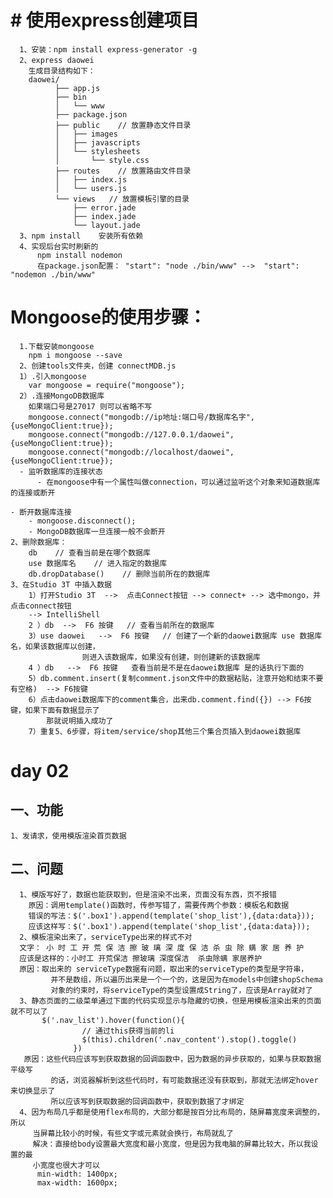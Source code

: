 # # 使用express创建项目
      1、安装：npm install express-generator -g
      2、express daowei
        生成目录结构如下：
        daowei/
              ├── app.js
              ├── bin
              │   └── www
              ├── package.json
              ├── public    // 放置静态文件目录
              │   ├── images
              │   ├── javascripts
              │   └── stylesheets
              │       └── style.css
              ├── routes    // 放置路由文件目录
              │   ├── index.js
              │   └── users.js
              └── views   // 放置模板引擎的目录
                  ├── error.jade
                  ├── index.jade
                  └── layout.jade
      3、npm install    安装所有依赖            
      4、实现后台实时刷新的
          npm install nodemon
          在package.json配置： "start": "node ./bin/www" -->  "start": "nodemon ./bin/www"
          
  # Mongoose的使用步骤：
      1.下载安装mongoose
        npm i mongoose --save
      2、创建tools文件夹，创建 connectMDB.js 
      1）.引入mongoose
        var mongoose = require("mongoose");
      2）.连接MongoDB数据库
        如果端口号是27017 则可以省略不写
        mongoose.connect("mongodb://ip地址:端口号/数据库名字",{useMongoClient:true});
        mongoose.connect("mongodb://127.0.0.1/daowei",{useMongoClient:true});
        mongoose.connect("mongodb://localhost/daowei",{useMongoClient:true});
      - 监听数据库的连接状态
          - 在mongoose中有一个属性叫做connection，可以通过监听这个对象来知道数据库的连接或断开

    - 断开数据库连接
        - mongoose.disconnect();
        - MongoDB数据库一旦连接一般不会断开    
    2、删除数据库：
        db    // 查看当前是在哪个数据库
        use 数据库名    // 进入指定的数据库
        db.dropDatabase()    // 删除当前所在的数据库
    3、在Studio 3T 中插入数据
        1）打开Studio 3T  -->  点击Connect按钮 --> connect+ --> 选中mongo，并点击connect按钮
        --> IntelliShell 
        2 ）db  -->  F6 按键   // 查看当前所在的数据库
        3）use daowei   -->  F6 按键   // 创建了一个新的daowei数据库 use 数据库名，如果该数据库以创建，
                    则进入该数据库，如果没有创建，则创建新的该数据库
        4 ）db   -->  F6 按键   查看当前是不是在daowei数据库 是的话执行下面的
        5）db.comment.insert(复制comment.json文件中的数据粘贴，注意开始和结束不要有空格)  --> F6按键
        6）点击daowei数据库下的comment集合，出来db.comment.find({}) --> F6按键，如果下面有数据显示了
            那就说明插入成功了
        7）重复5、6步骤，将item/service/shop其他三个集合页插入到daowei数据库    
# day 02
   ## 一、功能
    1、发请求，使用模版渲染首页数据
   ## 二、问题
      1、模版写好了，数据也能获取到，但是渲染不出来，页面没有东西，页不报错
        原因：调用template()函数时，传参写错了，需要传两个参数：模板名和数据
        错误的写法：$('.box1').append(template('shop_list'),{data:data})); 
        应该这样写：$('.box1').append(template('shop_list',{data:data}));
      2、模板渲染出来了，serviceType出来的样式不对
      文字： 小 时 工 开 荒 保 洁 擦 玻 璃 深 度 保 洁 杀 虫 除 螨 家 居 养 护
      应该是这样的：小时工 开荒保洁 擦玻璃 深度保洁  杀虫除螨 家居养护
      原因：取出来的 serviceType数据有问题，取出来的serviceType的类型是字符串，
             并不是数组，所以遍历出来是一个一个的，这是因为在models中创建shopSchema
             对象的约束时，将serviceType的类型设置成String了，应该是Array就对了
      3、静态页面的二级菜单通过下面的代码实现显示与隐藏的切换，但是用模板渲染出来的页面就不可以了  
           $('.nav_list').hover(function(){
                    // 通过this获得当前的li
                    $(this).children('.nav_content').stop().toggle()
                  })
       原因：这些代码应该写到获取数据的回调函数中，因为数据的异步获取的，如果与获取数据平级写
             的话，浏览器解析到这些代码时，有可能数据还没有获取到，那就无法绑定hover来切换显示了
             所以应该写到获取数据的回调函数中，获取到数据了才绑定
      4、因为布局几乎都是使用flex布局的，大部分都是按百分比布局的，随屏幕宽度来调整的，所以
         当屏幕比较小的时候，有些文字或元素就会换行，布局就乱了
         解决：直接给body设置最大宽度和最小宽度，但是因为我电脑的屏幕比较大，所以我设置的最
         小宽度也很大才可以
          min-width: 1400px;
          max-width: 1600px;
               
               
              
               
         
         
         
         
